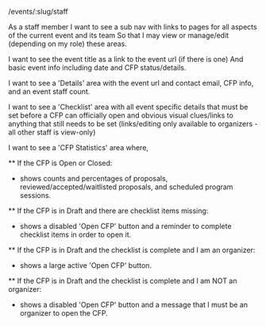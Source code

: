 /events/:slug/staff

As a staff member
I want to see a sub nav with links to pages for all aspects of the current event and its team
So that I may view or manage/edit (depending on my role) these areas.

I want to see the event title as a link to the event url (if there is one)
And basic event info including date and CFP status/details.

I want to see a 'Details' area
with the event url and contact email, CFP info, and an event staff count.

I want to see a 'Checklist' area
with all event specific details that must be set before a CFP can officially open
and obvious visual clues/links to anything that still needs to be set
(links/editing only available to organizers - all other staff is view-only)

I want to see a 'CFP Statistics' area where,

** If the CFP is Open or Closed:
- shows counts and percentages of proposals, reviewed/accepted/waitlisted proposals, and scheduled program sessions.

** If the CFP is in Draft and there are checklist items missing:
- shows a disabled 'Open CFP' button and a reminder to complete checklist items in order to open it.

** If the CFP is in Draft and the checklist is complete and I am an organizer:
- shows a large active 'Open CFP' button.

** If the CFP is in Draft and the checklist is complete and I am NOT an organizer:
- shows a disabled 'Open CFP' button and a message that I must be an organizer to open the CFP.
